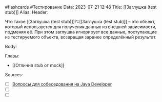 #flashcards #Тестирование 
Data: 2023-07-21 12:48
Title: [[Заглушка (test stub)]]
Alias:
Header:

Что такое [[Заглушка (test stub)]]?::[[Заглушка (test stub)]] – это объект, который используется для получения данных из внешней зависимости, подменяя её. При этом заглушка игнорирует все данные, поступающие из тестируемого объекта, возвращая заранее определённый результат.
<!--SR:!2023-11-03,10,450-->


Body:






Главы:
- [[Отличия stub от mock]]


Sources:
- [ ] [Вопросы для собеседования на Java Developer](https://github.com/enhorse/java-interview/blob/master/README.md#%D0%9E%D0%9E%D0%9F)
- [ ] []()
- [ ] []()
